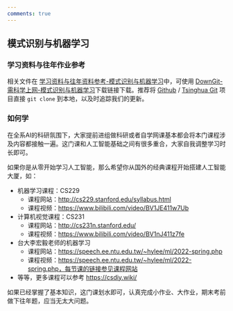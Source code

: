 ```yaml
---
comments: true
---
```


## 模式识别与机器学习

### 学习资料与往年作业参考

相关文件在 [学习资料与往年资料参考-模式识别与机器学习](https://github.com/Open-DA/OpenDA/tree/main/B_%E8%87%AA%E5%8A%A8%E5%8C%96%E7%B3%BB%E4%B8%93%E4%B8%9A%E4%B8%BB%E4%BF%AE%E8%AF%BE%E7%A8%8B/%E6%A8%A1%E5%BC%8F%E8%AF%86%E5%88%AB%E4%B8%8E%E6%9C%BA%E5%99%A8%E5%AD%A6%E4%B9%A0)中，可使用 [DownGit-需科学上网-模式识别与机器学习](https://tool.mkblog.cn/downgit/#/home?url=https://github.com/Open-DA/OpenDA/tree/main/B_%E8%87%AA%E5%8A%A8%E5%8C%96%E7%B3%BB%E4%B8%93%E4%B8%9A%E4%B8%BB%E4%BF%AE%E8%AF%BE%E7%A8%8B/%E6%A8%A1%E5%BC%8F%E8%AF%86%E5%88%AB%E4%B8%8E%E6%9C%BA%E5%99%A8%E5%AD%A6%E4%B9%A0)下载链接下载。推荐将 [Github](https://github.com/Open-DA/OpenDA) / [Tsinghua Git](https://git.tsinghua.edu.cn/openda/openda) 项目直接 `git clone` 到本地，以及时追踪我们的更新。


### 如何学

在全系AI的科研氛围下，大家提前进组做科研或者自学网课基本都会将本门课程涉及内容都接触一遍。这门课和人工智能基础之间有很多重合，大家自我调整学习时长即可。

如果你是从零开始学习人工智能，那么希望你从国外的经典课程开始搭建人工智能大厦，如：
- 机器学习课程：CS229
  - 课程网站：http://cs229.stanford.edu/syllabus.html
  - 课程视频：https://www.bilibili.com/video/BV1JE411w7Ub
- 计算机视觉课程：CS231
  - 课程网站：http://cs231n.stanford.edu/
  - 课程视频：https://www.bilibili.com/video/BV1nJ411z7fe
- 台大李宏毅老师的机器学习
  - 课程网站：https://speech.ee.ntu.edu.tw/~hylee/ml/2022-spring.php
  - 课程视频：https://speech.ee.ntu.edu.tw/~hylee/ml/2022-spring.php，每节课的链接参见课程网站
- 等等，更多课程可以参考 https://csdiy.wiki/

如果已经掌握了基本知识，这门课划水即可，认真完成小作业、大作业，期末考前做下往年题，应当无太大问题。